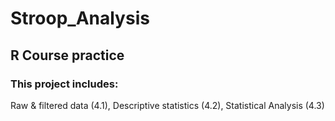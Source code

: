 # Stroop_Analysis
## R Course practice
### This project includes:
Raw & filtered data (4.1), Descriptive statistics (4.2), Statistical Analysis (4.3)
